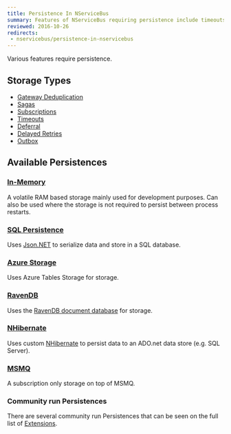 ```yaml
---
title: Persistence In NServiceBus
summary: Features of NServiceBus requiring persistence include timeouts, sagas, and subscription storage.
reviewed: 2016-10-26
redirects:
 - nservicebus/persistence-in-nservicebus
---
```


Various features require persistence.


## Storage Types

 * [Gateway Deduplication](/nservicebus/gateway/)
 * [Sagas](/nservicebus/sagas/)
 * [Subscriptions](/nservicebus/messaging/publish-subscribe/)
 * [Timeouts](/nservicebus/sagas/timeouts.md)
 * [Deferral](/nservicebus/messaging/delayed-delivery.md)
 * [Delayed Retries](/nservicebus/recoverability/#delayed-retries)
 * [Outbox](/nservicebus/outbox/)


## Available Persistences


### [In-Memory](in-memory.md)

A volatile RAM based storage mainly used for development purposes. Can also be used where the storage is not required to persist between process restarts.


### [SQL Persistence](/nservicebus/sql-persistence/)

Uses [Json.NET](http://www.newtonsoft.com/json) to serialize data and store in a SQL database.


### [Azure Storage](/nservicebus/azure-storage-persistence/)

Uses Azure Tables Storage for storage.


### [RavenDB](/nservicebus/ravendb/)

Uses the [RavenDB document database](https://ravendb.net/) for storage.


### [NHibernate](/nservicebus/nhibernate/)

Uses custom [NHibernate](http://nhibernate.info/) to persist data to an ADO.net data store (e.g. SQL Server).


### [MSMQ](/nservicebus/msmq/subscription-persistence.md)

A subscription only storage on top of MSMQ.


### Community run Persistences

There are several community run Persistences that can be seen on the full list of [Extensions](/components#persisters).
